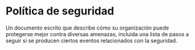 [Title]: # (Política de seguridad)
[Order]: # (106)

# Política de seguridad 

Un documento escrito que describe cómo su organización puede protegerse mejor contra diversas amenazas, incluida una lista de pasos a seguir si se producen ciertos eventos relacionados con la seguridad.